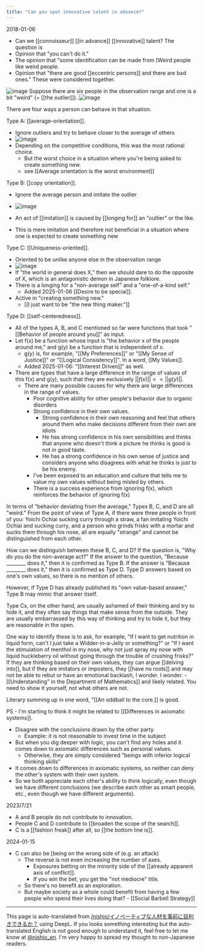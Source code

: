```yaml
---
title: "Can you spot innovative talent in advance?"
---
```


2018-01-06
- Can we [[connoisseur]] [[in advance]] [[innovative]] talent? The question is
- Opinion that "you can't do it."
- The opinion that "some identification can be made from [Weird people like weird people.
- Opinion that "there are good [[eccentric persons]] and there are bad ones."
These were considered together.


![image](https://gyazo.com/dbd42e255d8ab4cdd242e7e642975a5a/thumb/1000)
Suppose there are six people in the observation range and one is a bit "weird" (= [[the outlier]]).
![image](https://gyazo.com/de4697f1baf4fb2979fc58b8d63a5703/thumb/1000)

There are four ways a person can behave in that situation.

Type A: [[average-orientation]].
- Ignore outliers and try to behave closer to the average of others
- ![image](https://gyazo.com/66dd2ae70d8a956f7a7e3a64bad88472/thumb/1000)
- Depending on the competitive conditions, this was the most rational choice.
    - But the worst choice in a situation where you're being asked to create something new.
    - see  [[Average orientation is the worst environment]]

Type B: [[copy orientation]].
- Ignore the average person and imitate the outlier
- ![image](https://gyazo.com/eb9e1486136e34c647670431fbc34ab2/thumb/1000)

- An act of [[imitation]] is caused by [[longing for]] an "outlier" or the like.
- This is mere imitation and therefore not beneficial in a situation where one is expected to create something new

Type C: [[Uniqueness-oriented]].
- Oriented to be unlike anyone else in the observation range
- ![image](https://gyazo.com/d1a4049054a7b7029d86fba7367e1229/thumb/1000)
- If "the world in general does X," then we should dare to do the opposite of X, which is an antagonistic demon in Japanese folklore.
- There is a longing for a "non-average self" and a "one-of-a-kind self."
    - Added 2025-01-06 [[Desire to be special]].
- Active in "creating something new."
    - [[I just want to be "the new thing maker."]]

Type D: [[self-centeredness]].
- All of the types A, B, and C mentioned so far were functions that took "[[Behavior of people around you]]" as input.
- Let f(x) be a function whose input is "the behavior x of the people around me," and g(y) be a function that is independent of x.
    - g(y) is, for example, "[[My Preferences]]" or "[[My Sense of Justice]]" or "[[Logical Consistency]]". In a word, [[My Values]].
    - Added 2025-01-06: "[[Interest Driven]]" as well.
- There are types that have a large difference in the range of values of this f(x) and g(y), such that they are exclusively $||f(x)|| << ||g(y)||$.
    - There are many possible causes for why there are large differences in the range of values.
        - Poor cognitive ability for other people's behavior due to organic disorders
        - Strong confidence in their own values.
            - Strong confidence in their own reasoning and feel that others around them who make decisions different from their own are idiots
            - He has strong confidence in his own sensibilities and thinks that anyone who doesn't think a picture he thinks is good is not in good taste.
            - He has a strong confidence in his own sense of justice and considers anyone who disagrees with what he thinks is just to be his enemy.
        - I've been exposed to an education and culture that tells me to value my own values without being misled by others.
        - There is a success experience from ignoring f(x), which reinforces the behavior of ignoring f(x)

In terms of "behavior deviating from the average," Types B, C, and D are all "weird." From the point of view of Type A, if there were three people in front of you: Yoichi Ochiai sucking curry through a straw, a fan imitating Yoichi Ochiai and sucking curry, and a person who grinds frisks with a mortar and sucks them through his nose, all are equally "strange" and cannot be distinguished from each other.

How can we distinguish between these B, C, and D? If the question is, "Why do you do the non-average act?" If the answer to the question, "Because ________ does it," then it is confirmed as Type B. If the answer is "Because ________ does it," then it is confirmed as Type D. Type D answers based on one's own values, so there is no mention of others.

However, if Type D has already published its "own value-based answer," Type B may mimic that answer itself.

Type Cs, on the other hand, are usually ashamed of their thinking and try to hide it, and they often say things that make sense from the outside. They are usually embarrassed by this way of thinking and try to hide it, but they are reasonable in the open.

One way to identify these is to ask, for example, "If I want to get nutrition in liquid form, can't I just take a Widder-in-a-Jelly or something?" or "If I want the stimulation of menthol in my nose, why not just spray my nose with liquid huckleberry oil without going through the trouble of crushing frisks?" If they are thinking based on their own values, they can argue [[delving into]], but if they are imitators or imposters, they [[have no roots]] and may not be able to rebut or have an emotional backlash, I wonder. I wonder.
    - [[Understanding" in the Department of Mathematics]] and likely related. You need to show it yourself, not what others are not.

Literary summing up in one word, "[[An oddball to the core.]] is good.

PS
    - I'm starting to think it might be related to [[Differences in axiomatic systems]].
- Disagree with the conclusions drawn by the other party.
    - Example: it is not reasonable to invest time in the subject
- But when you dig deeper with logic, you can't find any holes and it comes down to axiomatic differences such as personal values.
    - Otherwise, they are simply considered "beings with inferior logical thinking skills"
- It comes down to differences in axiomatic systems, so neither can deny the other's system with their own system.
- So we both appreciate each other's ability to think logically, even though we have different conclusions (we describe each other as smart people, etc., even though we have different arguments).

2023/7/21
- A and B people do not contribute to innovation.
- People C and D contribute to [[broaden the scope of the search]].
- C is a [[fashion freak]] after all, so [[the bottom line is]].

2024-01-15
- C can also be [being on the wrong side of (e.g. an attack)
    - The reverse is not even increasing the number of axes.
        - Exposures betting on the minority side of the [[already apparent axis of conflict]].
        - If you win the bet, you get the "not mediocre" title.
    - So there's no benefit as an exploration.
    - But maybe society as a whole could benefit from having a few people who spend their lives doing that?
            - [[Social Barbell Strategy]]

---
This page is auto-translated from [/nishio/イノベーティブな人材を事前に目利きできるか？](https://scrapbox.io/nishio/イノベーティブな人材を事前に目利きできるか？) using DeepL. If you looks something interesting but the auto-translated English is not good enough to understand it, feel free to let me know at [@nishio_en](https://twitter.com/nishio_en). I'm very happy to spread my thought to non-Japanese readers.